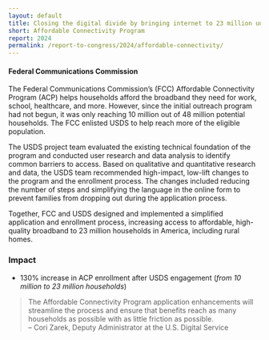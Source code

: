 ```yaml
---
layout: default
title: Closing the digital divide by bringing internet to 23 million underserved households
short: Affordable Connectivity Program
report: 2024
permalink: /report-to-congress/2024/affordable-connectivity/
---
```

####  Federal Communications Commission

The Federal Communications Commission’s (FCC) Affordable Connectivity Program (ACP) helps households afford the broadband they need for work, school, healthcare, and more. However, since the initial outreach program had not begun, it was only reaching 10 million out of 48 million potential households. The FCC enlisted USDS to help reach more of the eligible population.

The USDS project team evaluated the existing technical foundation of the program and conducted user research and data analysis to identify common barriers to access. Based on qualitative and quantitative research and data, the USDS team recommended high-impact, low-lift changes to the program and the enrollment process. The changes included reducing the number of steps and simplifying the language in the online form to prevent families from dropping out during the application process.

Together, FCC and USDS designed and implemented a simplified application and enrollment process, increasing access to affordable, high-quality broadband to 23 million households in America, including rural homes. 

###  Impact

- 130% increase in ACP enrollment after USDS engagement (*from 10 million to 23 million households*)



<blockquote class="pullquote" markdown="1">
The Affordable Connectivity Program application enhancements will streamline the process and ensure that benefits reach as many households as possible with as little friction as possible.
 <footer>– Cori Zarek, Deputy Administrator at the U.S. Digital Service
</footer>
</blockquote>
